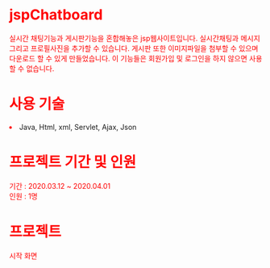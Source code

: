 <style>
  body {
  color: red;
</style>

# jspChatboard
실시간 채팅기능과 게시판기능을 혼합해놓은 jsp웹사이트입니다.
실시간채팅과 메시지 그리고 프로필사진을 추가할 수 있습니다.
게시판 또한 이미지파일을 첨부할 수 있으며 다운로드 할 수 있게 만들었습니다. 
이 기능들은 회원가입 및 로그인을 하지 않으면 사용할 수 없습니다.

# 사용 기술
<li><a>Java, Html, xml, Servlet, Ajax, Json</a></li>

# 프로젝트 기간 및 인원
기간 : 2020.03.12 ~ 2020.04.01<br>
인원 : 1명

# 프로젝트
<div style="color: red">시작 화면</div>
